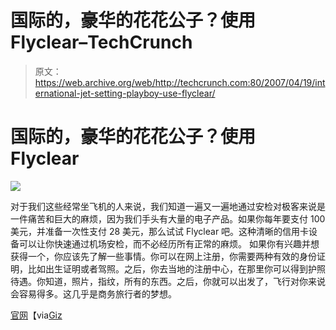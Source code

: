 # 国际的，豪华的花花公子？使用 Flyclear–TechCrunch

> 原文：<https://web.archive.org/web/http://techcrunch.com:80/2007/04/19/international-jet-setting-playboy-use-flyclear/>

# 国际的，豪华的花花公子？使用 Flyclear

![](img/9309bdc5777c9245139f28bc60c46e0f.png)

对于我们这些经常坐飞机的人来说，我们知道一遍又一遍地通过安检对极客来说是一件痛苦和巨大的麻烦，因为我们手头有大量的电子产品。如果你每年要支付 100 美元，并准备一次性支付 28 美元，那么试试 Flyclear 吧。这种清晰的信用卡设备可以让你快速通过机场安检，而不必经历所有正常的麻烦。
 如果你有兴趣并想获得一个，你应该先了解一些事情。你可以在网上注册，你需要两种有效的身份证明，比如出生证明或者驾照。之后，你去当地的注册中心，在那里你可以得到护照待遇。你知道，照片，指纹，所有的东西。之后，你就可以出发了，飞行对你来说会容易得多。这几乎是商务旅行者的梦想。

[官网](https://web.archive.org/web/20210228164656/http://flyclear.com/index.html)【via[Giz](https://web.archive.org/web/20210228164656/http://gizmodo.com/gadgets/flyclear/flyclear-fast+track-your-way-through-airport-security-253556.php)